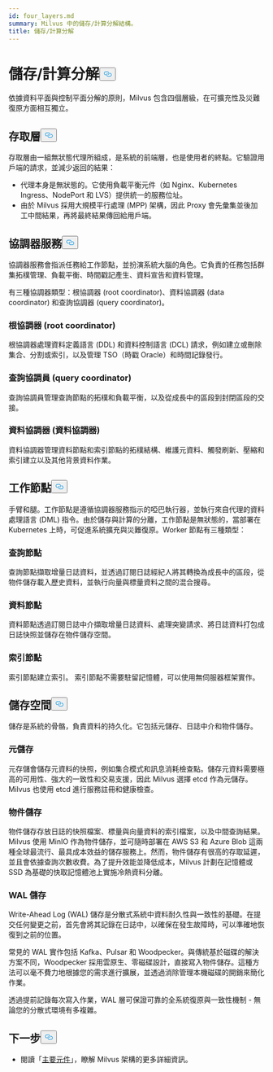```yaml
---
id: four_layers.md
summary: Milvus 中的儲存/計算分解結構。
title: 儲存/計算分解
---
```

<h1 id="StorageComputing-Disaggregation" class="common-anchor-header">儲存/計算分解<button data-href="#StorageComputing-Disaggregation" class="anchor-icon" translate="no">
      <svg translate="no"
        aria-hidden="true"
        focusable="false"
        height="20"
        version="1.1"
        viewBox="0 0 16 16"
        width="16"
      >
        <path
          fill="#0092E4"
          fill-rule="evenodd"
          d="M4 9h1v1H4c-1.5 0-3-1.69-3-3.5S2.55 3 4 3h4c1.45 0 3 1.69 3 3.5 0 1.41-.91 2.72-2 3.25V8.59c.58-.45 1-1.27 1-2.09C10 5.22 8.98 4 8 4H4c-.98 0-2 1.22-2 2.5S3 9 4 9zm9-3h-1v1h1c1 0 2 1.22 2 2.5S13.98 12 13 12H9c-.98 0-2-1.22-2-2.5 0-.83.42-1.64 1-2.09V6.25c-1.09.53-2 1.84-2 3.25C6 11.31 7.55 13 9 13h4c1.45 0 3-1.69 3-3.5S14.5 6 13 6z"
        ></path>
      </svg>
    </button></h1><p>依據資料平面與控制平面分解的原則，Milvus 包含四個層級，在可擴充性及災難復原方面相互獨立。</p>
<h2 id="Access-layer" class="common-anchor-header">存取層<button data-href="#Access-layer" class="anchor-icon" translate="no">
      <svg translate="no"
        aria-hidden="true"
        focusable="false"
        height="20"
        version="1.1"
        viewBox="0 0 16 16"
        width="16"
      >
        <path
          fill="#0092E4"
          fill-rule="evenodd"
          d="M4 9h1v1H4c-1.5 0-3-1.69-3-3.5S2.55 3 4 3h4c1.45 0 3 1.69 3 3.5 0 1.41-.91 2.72-2 3.25V8.59c.58-.45 1-1.27 1-2.09C10 5.22 8.98 4 8 4H4c-.98 0-2 1.22-2 2.5S3 9 4 9zm9-3h-1v1h1c1 0 2 1.22 2 2.5S13.98 12 13 12H9c-.98 0-2-1.22-2-2.5 0-.83.42-1.64 1-2.09V6.25c-1.09.53-2 1.84-2 3.25C6 11.31 7.55 13 9 13h4c1.45 0 3-1.69 3-3.5S14.5 6 13 6z"
        ></path>
      </svg>
    </button></h2><p>存取層由一組無狀態代理所組成，是系統的前端層，也是使用者的終點。它驗證用戶端的請求，並減少返回的結果：</p>
<ul>
<li>代理本身是無狀態的。它使用負載平衡元件（如 Nginx、Kubernetes Ingress、NodePort 和 LVS）提供統一的服務位址。</li>
<li>由於 Milvus 採用大規模平行處理 (MPP) 架構，因此 Proxy 會先彙集並後加工中間結果，再將最終結果傳回給用戶端。</li>
</ul>
<h2 id="Coordinator-service" class="common-anchor-header">協調器服務<button data-href="#Coordinator-service" class="anchor-icon" translate="no">
      <svg translate="no"
        aria-hidden="true"
        focusable="false"
        height="20"
        version="1.1"
        viewBox="0 0 16 16"
        width="16"
      >
        <path
          fill="#0092E4"
          fill-rule="evenodd"
          d="M4 9h1v1H4c-1.5 0-3-1.69-3-3.5S2.55 3 4 3h4c1.45 0 3 1.69 3 3.5 0 1.41-.91 2.72-2 3.25V8.59c.58-.45 1-1.27 1-2.09C10 5.22 8.98 4 8 4H4c-.98 0-2 1.22-2 2.5S3 9 4 9zm9-3h-1v1h1c1 0 2 1.22 2 2.5S13.98 12 13 12H9c-.98 0-2-1.22-2-2.5 0-.83.42-1.64 1-2.09V6.25c-1.09.53-2 1.84-2 3.25C6 11.31 7.55 13 9 13h4c1.45 0 3-1.69 3-3.5S14.5 6 13 6z"
        ></path>
      </svg>
    </button></h2><p>協調器服務會指派任務給工作節點，並扮演系統大腦的角色。它負責的任務包括群集拓樸管理、負載平衡、時間戳記產生、資料宣告和資料管理。</p>
<p>有三種協調器類型：根協調器 (root coordinator)、資料協調器 (data coordinator) 和查詢協調器 (query coordinator)。</p>
<h3 id="Root-coordinator-root-coord" class="common-anchor-header">根協調器 (root coordinator)</h3><p>根協調器處理資料定義語言 (DDL) 和資料控制語言 (DCL) 請求，例如建立或刪除集合、分割或索引，以及管理 TSO（時戳 Oracle）和時間記錄發行。</p>
<h3 id="Query-coordinator-query-coord" class="common-anchor-header">查詢協調員 (query coordinator)</h3><p>查詢協調員管理查詢節點的拓樸和負載平衡，以及從成長中的區段到封閉區段的交接。</p>
<h3 id="Data-coordinator-data-coord" class="common-anchor-header">資料協調器 (資料協調器)</h3><p>資料協調器管理資料節點和索引節點的拓樸結構、維護元資料、觸發刷新、壓縮和索引建立以及其他背景資料作業。</p>
<h2 id="Worker-nodes" class="common-anchor-header">工作節點<button data-href="#Worker-nodes" class="anchor-icon" translate="no">
      <svg translate="no"
        aria-hidden="true"
        focusable="false"
        height="20"
        version="1.1"
        viewBox="0 0 16 16"
        width="16"
      >
        <path
          fill="#0092E4"
          fill-rule="evenodd"
          d="M4 9h1v1H4c-1.5 0-3-1.69-3-3.5S2.55 3 4 3h4c1.45 0 3 1.69 3 3.5 0 1.41-.91 2.72-2 3.25V8.59c.58-.45 1-1.27 1-2.09C10 5.22 8.98 4 8 4H4c-.98 0-2 1.22-2 2.5S3 9 4 9zm9-3h-1v1h1c1 0 2 1.22 2 2.5S13.98 12 13 12H9c-.98 0-2-1.22-2-2.5 0-.83.42-1.64 1-2.09V6.25c-1.09.53-2 1.84-2 3.25C6 11.31 7.55 13 9 13h4c1.45 0 3-1.69 3-3.5S14.5 6 13 6z"
        ></path>
      </svg>
    </button></h2><p>手臂和腿。工作節點是遵循協調器服務指示的啞巴執行器，並執行來自代理的資料處理語言 (DML) 指令。由於儲存與計算的分離，工作節點是無狀態的，當部署在 Kubernetes 上時，可促進系統擴充與災難復原。Worker 節點有三種類型：</p>
<h3 id="Query-node" class="common-anchor-header">查詢節點</h3><p>查詢節點擷取增量日誌資料，並透過訂閱日誌經紀人將其轉換為成長中的區段，從物件儲存載入歷史資料，並執行向量與標量資料之間的混合搜尋。</p>
<h3 id="Data-node" class="common-anchor-header">資料節點</h3><p>資料節點透過訂閱日誌中介擷取增量日誌資料、處理突變請求、將日誌資料打包成日誌快照並儲存在物件儲存空間。</p>
<h3 id="Index-node" class="common-anchor-header">索引節點</h3><p>索引節點建立索引。  索引節點不需要駐留記憶體，可以使用無伺服器框架實作。</p>
<h2 id="Storage" class="common-anchor-header">儲存空間<button data-href="#Storage" class="anchor-icon" translate="no">
      <svg translate="no"
        aria-hidden="true"
        focusable="false"
        height="20"
        version="1.1"
        viewBox="0 0 16 16"
        width="16"
      >
        <path
          fill="#0092E4"
          fill-rule="evenodd"
          d="M4 9h1v1H4c-1.5 0-3-1.69-3-3.5S2.55 3 4 3h4c1.45 0 3 1.69 3 3.5 0 1.41-.91 2.72-2 3.25V8.59c.58-.45 1-1.27 1-2.09C10 5.22 8.98 4 8 4H4c-.98 0-2 1.22-2 2.5S3 9 4 9zm9-3h-1v1h1c1 0 2 1.22 2 2.5S13.98 12 13 12H9c-.98 0-2-1.22-2-2.5 0-.83.42-1.64 1-2.09V6.25c-1.09.53-2 1.84-2 3.25C6 11.31 7.55 13 9 13h4c1.45 0 3-1.69 3-3.5S14.5 6 13 6z"
        ></path>
      </svg>
    </button></h2><p>儲存是系統的骨骼，負責資料的持久化。它包括元儲存、日誌中介和物件儲存。</p>
<h3 id="Meta-storage" class="common-anchor-header">元儲存</h3><p>元存儲會儲存元資料的快照，例如集合模式和訊息消耗檢查點。儲存元資料需要極高的可用性、強大的一致性和交易支援，因此 Milvus 選擇 etcd 作為元儲存。Milvus 也使用 etcd 進行服務註冊和健康檢查。</p>
<h3 id="Object-storage" class="common-anchor-header">物件儲存</h3><p>物件儲存存放日誌的快照檔案、標量與向量資料的索引檔案，以及中間查詢結果。Milvus 使用 MinIO 作為物件儲存，並可隨時部署在 AWS S3 和 Azure Blob 這兩種全球最流行、最具成本效益的儲存服務上。然而，物件儲存有很高的存取延遲，並且會依據查詢次數收費。為了提升效能並降低成本，Milvus 計劃在記憶體或 SSD 為基礎的快取記憶體池上實施冷熱資料分離。</p>
<h3 id="WAL-storage" class="common-anchor-header">WAL 儲存</h3><p>Write-Ahead Log (WAL) 儲存是分散式系統中資料耐久性與一致性的基礎。在提交任何變更之前，首先會將其記錄在日誌中，以確保在發生故障時，可以準確地恢復到之前的位置。</p>
<p>常見的 WAL 實作包括 Kafka、Pulsar 和 Woodpecker。與傳統基於磁碟的解決方案不同，Woodpecker 採用雲原生、零磁碟設計，直接寫入物件儲存。這種方法可以毫不費力地根據您的需求進行擴展，並透過消除管理本機磁碟的開銷來簡化作業。</p>
<p>透過提前記錄每次寫入作業，WAL 層可保證可靠的全系統復原與一致性機制 - 無論您的分散式環境有多複雜。</p>
<h2 id="Whats-next" class="common-anchor-header">下一步<button data-href="#Whats-next" class="anchor-icon" translate="no">
      <svg translate="no"
        aria-hidden="true"
        focusable="false"
        height="20"
        version="1.1"
        viewBox="0 0 16 16"
        width="16"
      >
        <path
          fill="#0092E4"
          fill-rule="evenodd"
          d="M4 9h1v1H4c-1.5 0-3-1.69-3-3.5S2.55 3 4 3h4c1.45 0 3 1.69 3 3.5 0 1.41-.91 2.72-2 3.25V8.59c.58-.45 1-1.27 1-2.09C10 5.22 8.98 4 8 4H4c-.98 0-2 1.22-2 2.5S3 9 4 9zm9-3h-1v1h1c1 0 2 1.22 2 2.5S13.98 12 13 12H9c-.98 0-2-1.22-2-2.5 0-.83.42-1.64 1-2.09V6.25c-1.09.53-2 1.84-2 3.25C6 11.31 7.55 13 9 13h4c1.45 0 3-1.69 3-3.5S14.5 6 13 6z"
        ></path>
      </svg>
    </button></h2><ul>
<li>閱讀「<a href="/docs/zh-hant/main_components.md">主要元件</a>」，瞭解 Milvus 架構的更多詳細資訊。</li>
</ul>
